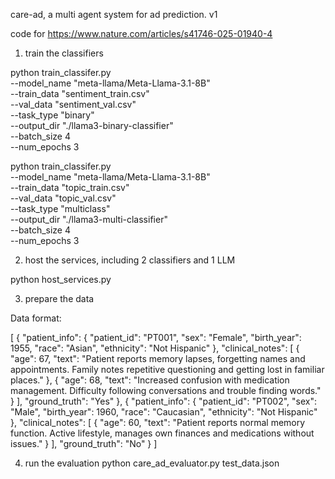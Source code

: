 care-ad, a multi agent system for ad prediction. v1

code for https://www.nature.com/articles/s41746-025-01940-4

1) train the classifiers

python train_classifer.py \
    --model_name "meta-llama/Meta-Llama-3.1-8B" \
    --train_data "sentiment_train.csv" \
    --val_data "sentiment_val.csv" \
    --task_type "binary" \
    --output_dir "./llama3-binary-classifier" \
    --batch_size 4 \
    --num_epochs 3

python train_classifer.py \
    --model_name "meta-llama/Meta-Llama-3.1-8B" \
    --train_data "topic_train.csv" \
    --val_data "topic_val.csv" \
    --task_type "multiclass" \
    --output_dir "./llama3-multi-classifier" \
    --batch_size 4 \
    --num_epochs 3

2) host the services, including 2 classifiers and 1 LLM
   
python host_services.py

3) prepare the data

Data format:

[
  {
    "patient_info": {
      "patient_id": "PT001",
      "sex": "Female",
      "birth_year": 1955,
      "race": "Asian",
      "ethnicity": "Not Hispanic"
    },
    "clinical_notes": [
      {
        "age": 67,
        "text": "Patient reports memory lapses, forgetting names and appointments. Family notes repetitive questioning and getting lost in familiar places."
      },
      {
        "age": 68,
        "text": "Increased confusion with medication management. Difficulty following conversations and trouble finding words."
      }
    ],
    "ground_truth": "Yes"
  },
  {
    "patient_info": {
      "patient_id": "PT002",
      "sex": "Male",
      "birth_year": 1960,
      "race": "Caucasian",
      "ethnicity": "Not Hispanic"
    },
    "clinical_notes": [
      {
        "age": 60,
        "text": "Patient reports normal memory function. Active lifestyle, manages own finances and medications without issues."
      }
    ],
    "ground_truth": "No"
  }
]

   
4) run the evaluation
python care_ad_evaluator.py test_data.json

